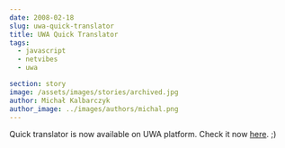 ```yaml
---
date: 2008-02-18
slug: uwa-quick-translator
title: UWA Quick Translator
tags:
  - javascript
  - netvibes
  - uwa

section: story
image: /assets/images/stories/archived.jpg
author: Michał Kalbarczyk
author_image: ../images/authors/michal.png
---
```


Quick translator is now available on UWA platform.
Check it now [here](http://eco.netvibes.com/widgets/3709/quick-translator). ;)
